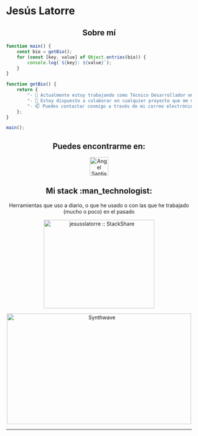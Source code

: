 # Jesús Latorre

<h2 align="center">Sobre mí</h2>

```javascript
function main() {
    const bio = getBio();
    for (const [key, value] of Object.entries(bio)) {
        console.log(`${key}: ${value}`);
    }
}

function getBio() {
    return {
        "- 🔭 Actualmente estoy trabajando como Técnico Desarrollador en Bureau Veritas",
        "- 💬 Estoy dispuesto a colaborar en cualquier proyecto que me motive",
        "- 📫 Puedes contactar conmigo a través de mi correo electrónico: jesuslatorrealvarez@gmail.com",
    };
}

main();
```

<h2 align="center">Puedes encontrarme en: </h2>

<p align="center">
 
  <a href="https://www.linkedin.com/in/jesusslatorre/">
    <img src="https://www.vectorlogo.zone/logos/linkedin/linkedin-icon.svg" alt="Angel Santiago Jaime Zavala's LinkedIn Profile" height="50" width="50">
  </a>



<h2 align="center">Mi stack :man_technologist:</h2>

<p align="center">Herramientas que uso a diario, o que he usado o con las que he trabajado (mucho o poco) en el pasado</p>
<p align="center">
  <a href="https://stackshare.io/jesusslatorre/stack-jesusslatorre">
    <img src="https://motoon.org/sites/default/files/2020-10/programs-05.png" alt="jesusslatorre :: StackShare" height="240" width="300" />
  </a>
</p>


<p align="center"><img src="https://thumbs.gfycat.com/GoodnaturedFondGaur-size_restricted.gif" alt="Synthwave" height="300" width="500"></p>

----
